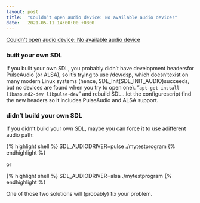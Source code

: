 ```yaml
---
layout: post
title:  "Couldn’t open audio device: No available audio device!"
date:   2021-05-11 14:00:00 +0800
---
```

[Couldn't open audio device: No available audio device](https://discourse.libsdl.org/t/couldnt-open-audio-device-no-available-audio-device/18499)

### built your own SDL
If you built your own SDL, you probably didn’t have development headersfor PulseAudio (or ALSA), so it’s trying to use /dev/dsp, which doesn’texist on many modern Linux systems (hence, SDL_Init(SDL_INIT_AUDIO)succeeds, but no devices are found when you try to open one). “`apt-get install libasound2-dev libpulse-dev`” and rebuild SDL…let the configurescript find the new headers so it includes PulseAudio and ALSA support.

### didn’t build your own SDL
If you didn’t build your own SDL, maybe you can force it to use adifferent audio path:

{% highlight shell %}
SDL_AUDIODRIVER=pulse ./mytestprogram
{% endhighlight %}

or

{% highlight shell %}
SDL_AUDIODRIVER=alsa ./mytestprogram
{% endhighlight %}

One of those two solutions will (probably) fix your problem.
